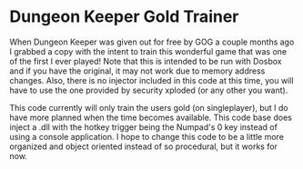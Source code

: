 Dungeon Keeper Gold Trainer
===
When Dungeon Keeper was given out for free by GOG a couple months ago I grabbed a copy with the intent to train this wonderful game that was one of the first I ever played! Note that this is intended to be run with Dosbox and if you have the original, it may not work due to memory address changes. Also, there is no injector included in this code at this time, you will have to use the one provided by security xploded (or any other you want).

This code currently will only train the users gold (on singleplayer), but I do have more planned when the time becomes available. This code base does inject a .dll with the hotkey trigger being the Numpad's 0 key instead of using a console application. I hope to change this code to be a little more organized and object oriented instead of so procedural, but it works for now.